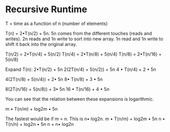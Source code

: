 # Recursive Runtime
 
T = time as a function of n (number of elements)
 
T(n) = 2•T(n/2) + 5n.
5n comes from the different touches (reads and writes).
2n reads and 1n write to sort into new array.
1n read and 1n write to shift it back into the original array.

T(n/2) = 2•T(n/4) + 5(n/2)
T(n/4) = 2•T(n/8) + 5(n/4)
T(n/8) = 2•T(n/16) + 5(n/8)
 
Expand T(n):
2•T(n/2) + 5n
2(2T(n/4) + 5(n/2)) + 5n
4 • T(n/4) + 2 • 5n
 
4(2T(n/8) + 5(n/4)) + 2• 5n
8• T(n/8) + 3 • 5n
 
8(2T(n/16) + 5(n/8)) + 3• 5n
16 • T(n/16) + 4 • 5n
 
You can see that the relation between these expansions is logarithmic.
 
m • T(n/m) + log2m • 5n
 
The fastest would be if m = n. This is n• log2n.
m • T(n/m) + log2m • 5n
n • T(n/n) + log2n • 5n
n + n• log2n
 

